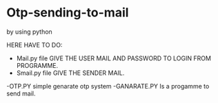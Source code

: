 # Otp-sending-to-mail
by using python

HERE HAVE TO DO:
- Mail.py file 
GIVE THE USER MAIL AND PASSWORD TO LOGIN FROM PROGRAMME.
- Smail.py file 
GIVE THE SENDER MAIL.

-OTP.PY
simple genarate otp system
-GANARATE.PY
Is a progamme to send mail.

